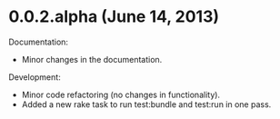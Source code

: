 0.0.2.alpha (June 14, 2013)
===========================

Documentation:

  - Minor changes in the documentation.

Development:

  - Minor code refactoring (no changes in functionality).
  - Added a new rake task to run test:bundle and test:run in one pass.
